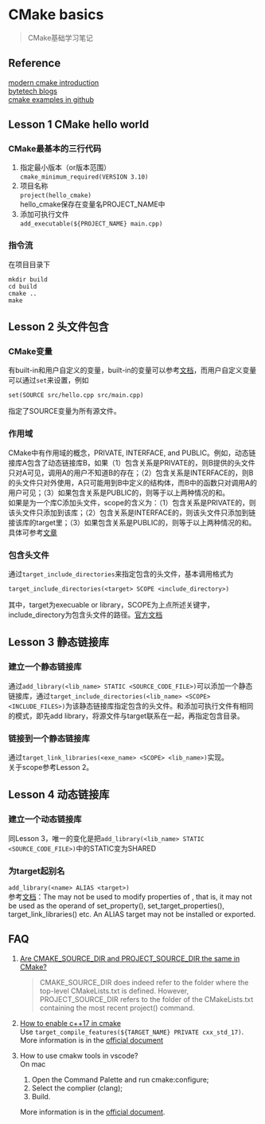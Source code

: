 # CMake basics
> CMake基础学习笔记
## Reference
[modern cmake introduction](https://cliutils.gitlab.io/modern-cmake/chapters/intro/running.html)  
[bytetech blogs](https://tech.bytedance.net/articles/6887817085125623821)  
[cmake examples in github](https://github.com/ttroy50/cmake-examples)
## Lesson 1 CMake hello world
### CMake最基本的三行代码
1. 指定最小版本（or版本范围）  
   `cmake_minimum_required(VERSION 3.10)`
2. 项目名称  
   `project(hello_cmake)`  
   hello_cmake保存在变量名PROJECT_NAME中
3. 添加可执行文件  
   `add_executable(${PROJECT_NAME} main.cpp) `
### 指令流
在项目目录下
```
mkdir build
cd build
cmake ..
make
```
## Lesson 2 头文件包含
### CMake变量
有built-in和用户自定义的变量，built-in的变量可以参考[文档](https://gitlab.kitware.com/cmake/community/-/wikis/doc/cmake/Useful-Variables)，而用户自定义变量可以通过`set`来设置，例如  
```
set(SOURCE src/hello.cpp src/main.cpp)
```
指定了SOURCE变量为所有源文件。
### 作用域
CMake中有作用域的概念，PRIVATE, INTERFACE, and PUBLIC。例如，动态链接库A包含了动态链接库B，如果（1）包含关系是PRIVATE的，则B提供的头文件只对A可见，调用A的用户不知道B的存在；（2）包含关系是INTERFACE的，则B的头文件只对外使用，A只可能用到B中定义的结构体，而B中的函数只对调用A的用户可见；（3）如果包含关系是PUBLIC的，则等于以上两种情况的和。  
如果是为一个库C添加头文件，scope的含义为：（1）包含关系是PRIVATE的，则该头文件只添加到该库；（2）包含关系是INTERFACE的，则该头文件只添加到链接该库的target里；（3）如果包含关系是PUBLIC的，则等于以上两种情况的和。  
具体可参考[文章](https://zhuanlan.zhihu.com/p/82244559)
### 包含头文件
通过`target_include_directories`来指定包含的头文件，基本调用格式为
```
target_include_directories(<target> SCOPE <include_directory>)
```
其中，target为execuable or library，SCOPE为上点所述关键字，include_directory为包含头文件的路径。[官方文档](https://cmake.org/cmake/help/latest/command/target_include_directories.html)

## Lesson 3 静态链接库
### 建立一个静态链接库
通过`add_library(<lib_name> STATIC <SOURCE_CODE_FILE>)`可以添加一个静态链接库，通过`target_include_directories(<lib_name> <SCOPE> <INCLUDE_FILES>)`为该静态链接库指定包含的头文件。和添加可执行文件有相同的模式，即先add library，将源文件与target联系在一起，再指定包含目录。  

### 链接到一个静态链接库
通过`target_link_libraries(<exe_name> <SCOPE> <lib_name>)`实现。  
关于scope参考Lesson 2。

## Lesson 4 动态链接库
### 建立一个动态链接库
同Lesson 3，唯一的变化是把`add_library(<lib_name> STATIC <SOURCE_CODE_FILE>)`中的STATIC变为SHARED

### 为target起别名
`add_library(<name> ALIAS <target>)`  
参考[文档](https://cmake.org/cmake/help/latest/command/add_library.html#alias-libraries)：The <name> may not be used to modify properties of <target>, that is, it may not be used as the operand of set_property(), set_target_properties(), target_link_libraries() etc. An ALIAS target may not be installed or exported.

## FAQ
1. [Are CMAKE_SOURCE_DIR and PROJECT_SOURCE_DIR the same in CMake?
](https://stackoverflow.com/questions/32028667/are-cmake-source-dir-and-project-source-dir-the-same-in-cmake)
   >  CMAKE_SOURCE_DIR does indeed refer to the folder where the top-level CMakeLists.txt is defined. However, PROJECT_SOURCE_DIR refers to the folder of the CMakeLists.txt containing the most recent project() command.  

2. [How to enable c++17 in cmake](https://stackoverflow.com/questions/45688522/how-to-enable-c17-in-cmake)  
   Use `target_compile_features(${TARGET_NAME} PRIVATE cxx_std_17)`. More information is in the [official document](https://cmake.org/cmake/help/latest/manual/cmake-compile-features.7.html#id5)  

3. How to use cmakw tools in vscode?  
   On mac  
   1. Open the Command Palette and run cmake:configure;
   2. Select the complier (clang);
   3. Build.  
   
   More information is in the [official document](https://code.visualstudio.com/docs/cpp/cmake-linux).